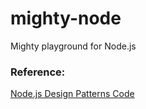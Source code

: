 # mighty-node
Mighty playground for Node.js

### Reference:
[Node.js Design Patterns Code](git@github.com:PacktPublishing/Node.js-Design-Patterns-Third-Edition.git)
